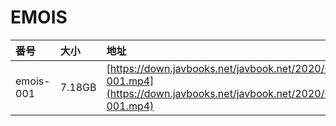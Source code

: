 # EMOIS

| 番号 | 大小 | 地址 |
| :--- | :--- | :--- |
| emois-001 | 7.18GB | [https://down.javbooks.net/javbook.net/2020/06/22/emois-001.mp4](https://down.javbooks.net/javbook.net/2020/06/22/emois-001.mp4) |

